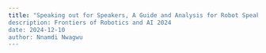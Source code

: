 ```yaml
---
title: "Speaking out for Speakers, A Guide and Analysis for Robot Speakers to Facilitate More Consistent HRI” 
description: Frontiers of Robotics and AI 2024
date: 2024-12-10
author: Nnamdi Nwagwu
---
```

